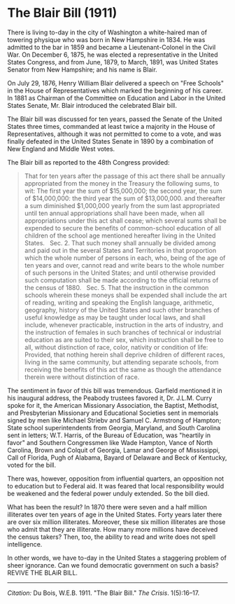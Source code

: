 <!--
title:   The Blair Bill
author:  Du Bois, W.E.B.
journal: The Crisis
year:    1911
volume:  1
issue:   5
pages:   16--17
-->

# The Blair Bill (1911)

There is living to-day in the city of Washington a white-haired man of towering physique who was born in New Hampshire in 1834. He was admitted to the bar in 1859 and became a Lieutenant-Colonel in the Civil War. On December 6, 1875, he was elected a representative in the United States Congress, and from June, 1879, to March, 1891, was United States Senator from New Hampshire; and his name is Blair.

On July 29, 1876, Henry William Blair delivered a speech on "Free Schools" in the House of Representatives which marked the beginning of his career. In 1881 as Chairman of the Committee on Education and Labor in the United States Senate, Mr. Blair introduced the celebrated Blair bill.

The Blair bill was discussed for ten years, passed the Senate of the United States three times, commanded at least twice a majority in the House of Representatives, although it was not permitted to come to a vote, and was finally defeated in the United States Senate in 1890 by a combination of New England and Middle West votes.

The Blair bill as reported to the 48th Congress provided:

> That for ten years after the passage of this act there shall be annually appropriated from the money in the Treasury the following sums, to wit:	The	first year the sum of $15,000,000; the second year, the sum of $14,000,000: the third year the sum of $13,000,000. and thereafter a sum diminished $1,000,000 yearly from the sum last appropriated until ten annual appropriations shall have been made, when all appropriations under this act shall cease; which several sums shall be expended to secure the benefits of common-school education of all children of the school age mentioned hereafter living in the United States.
> &nbsp;
> Sec. 2. That such money shall annually be divided among and paid out in the several States and Territories in that proportion which the whole number of persons in each, who, being of the age of ten years and over, cannot read and write bears to the whole number of such persons in the United States; and until otherwise provided such computation shall be made according to the official returns of the census of 1880.
> &nbsp;
> Sec. 5. That the instruction in the common schools wherein these moneys shall be expended shall include the art of reading, writing and speaking the English language, arithmetic, geography, history of the United States and such other branches of useful knowledge as may be taught under local laws, and shall include, whenever practicable, instruction in the arts of industry, and the instruction of females in such branches of technical or industrial education as are suited to their sex, which instruction shall be free to all, without distinction of race, color, nativity or condition of life:	Provided, that
nothing herein shall deprive children of different races, living in the same community, but attending separate schools, from receiving the benefits of this act the same as though the attendance therein were without distinction of race.

The sentiment in favor of this bill was tremendous. Garfield mentioned it in his inaugural address, the Peabody trustees favored it, Dr. J.L.M. Curry spoke for it, the American Missionary Association, the Baptist, Methodist, and Presbyterian Missionary and Educational Societies sent in memorials signed by men like Michael Striebv and Samuel C. Armstrong of Hampton; State school superintendents from Georgia, Maryland, and South Carolina sent in letters; W.T. Harris, of the Bureau of Education, was "heartily in favor" and Southern Congressmen like Wade Hampton, Vance of North Carolina, Brown and Colquit of Georgia, Lamar and George of Mississippi, Call of Florida, Pugh of Alabama, Bayard of Delaware and Beck of Kentucky, voted for the bill.

There was, however, opposition from influential quarters, an opposition not to education but to Federal aid. It was feared that local responsibility would be weakened and the federal power unduly extended. So the bill died.

What has been the result? In 1870 there were seven and a half million illiterates over ten years of age in the United States. Forty years later there are over six million illiterates. Moreover, these six million illiterates are those who admit that they are illiterate. How many more millions have deceived the census takers? Then, too, the ability to read and write does not spell intelligence.

In other words, we have to-day in the United States a staggering problem of sheer ignorance. Can we found democratic government on such a basis? REVIVE THE BLAiR BILL.

_________________
*Citation:* Du Bois, W.E.B. 1911. "The Blair Bill." *The Crisis*. 1(5):16&ndash;17.